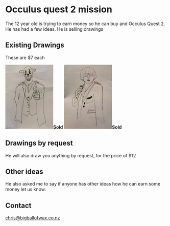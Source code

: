 
# Occulus quest 2 mission

The 12 year old is trying to earn money so he can buy and Occulus Quest 2. He has had a few ideas. He is selling drawings

## Existing Drawings

These are $7 each

<img src="/images/joker.jpg" height="200">**Sold**
<img src="/images/tyler.jpg" height="200">**Sold**

## Drawings by request

He will also draw you anything by request, for the price of $12

## Other ideas

He also asked me to say if anyone has other ideas how he can earn some money let us know.

## Contact
chris@bigballofwax.co.nz
